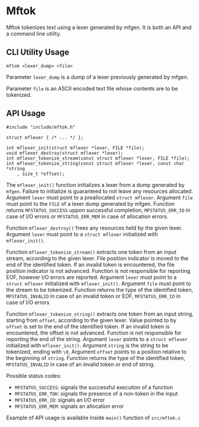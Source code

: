 # Mftok

Mftok tokenizes text using a lexer generated by mfgen. It is both an API and a
command line utility.

## CLI Utility Usage

```
mftok <lexer_dump> <file>
```

Parameter `lexer_dump` is a dump of a lexer previously generated by mfgen.

Parameter `file` is an ASCII encoded text file whose contents are to be
tokenized.

## API Usage

```
#include "include/mftok.h"

struct mflexer { /* ... */ };

int mflexer_init(struct mflexer *lexer, FILE *file);
void mflexer_destroy(struct mflexer *lexer);
int mflexer_tokenize_stream(const struct mflexer *lexer, FILE *file);
int mflexer_tokenize_string(const struct mflexer *lexer, const char *string
	, size_t *offset);
```

The `mflexer_init()` function initializes a lexer from a dump generated by
`mfgen`. Failure to initialize is guaranteed to not leave any resources
allocated. Argument `lexer` must point to a preallocated `struct mflexer`.
Argument `file` must point to the `FILE` of a lexer dump generated by mfgen.
Function returns `MFSTATUS_SUCCESS` uppon successful completion,
`MFSTATUS_ERR_IO` in case of I/O errors or `MFSTATUS_ERR_MEM` in case of
allocation errors.

Function `mflexer_destroy()` frees any resources held by the given lexer.
Argument `lexer` must point to a `struct mflexer` initialized with
`mflexer_init()`.

Function `mflexer_tokenize_stream()` extracts one token from an input stream,
according to the given lexer. File position indicator is moved to the end of the
identified token. If an invalid token is encountered, the file position
indicator is not advanced. Function is not responsible for reporting EOF,
however I/O errors are reported. Argument `lexer` must point to a
`struct mflexer` initialized with `mflexer_init()`. Argument `file` must point
to the stream to be tokenized. Function returns the type of the identified
token, `MFSTATUS_INVALID` in case of an invalid token or EOF, `MFSTATUS_ERR_IO`
in case of I/O errors

Function `mflexer_tokenize_string()` extracts one token from an input string,
starting from `offset`, according to the given lexer. Value pointed to by
`offset` is set to the end of the identified token. If an invalid token is
encountered, the offset is not advanced. Function is not responsible for
reporting the end of the string. Argument `lexer` points to a `struct mflexer`
initialized with `mflexer_init()`. Argument `string` is the string to be
tokenized, ending with `\0`, Argument `offset` points to a position relative to
the beginning of `string`. Function returns the type of the identified token,
`MFSTATUS_INVALID` in case of an invalid token or end of string.

Possible status codes:
- `MFSTATUS_SUCCESS`: signals the successful execution of a function
- `MFSTATUS_ERR_TOK`: signals the presence of a non-token in the input
- `MFSTATUS_ERR_IO`: signals an I/O error
- `MFSTATUS_ERR_MEM`: signals an allocation error

Example of API usage is available inside `main()` function of `src/mftok.c`

